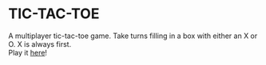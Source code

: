 # TIC-TAC-TOE
A multiplayer tic-tac-toe game. Take turns filling in a box with either an X or O. X is always first.
<br>
Play it <a href="https://nsanchez9009.github.io/tic-tac-toe/">here</a>!
